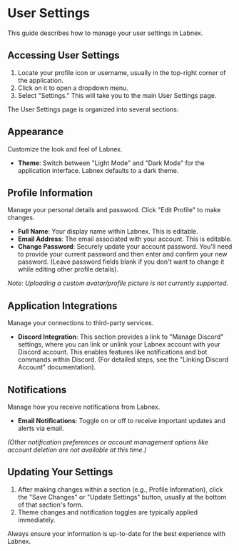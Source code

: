 # User Settings

This guide describes how to manage your user settings in Labnex.

## Accessing User Settings

1.  Locate your profile icon or username, usually in the top-right corner of the application.
2.  Click on it to open a dropdown menu.
3.  Select "Settings." This will take you to the main User Settings page.

The User Settings page is organized into several sections:

## Appearance

Customize the look and feel of Labnex.

*   **Theme**: Switch between "Light Mode" and "Dark Mode" for the application interface. Labnex defaults to a dark theme.

## Profile Information

Manage your personal details and password. Click "Edit Profile" to make changes.

*   **Full Name**: Your display name within Labnex. This is editable.
*   **Email Address**: The email associated with your account. This is editable.
*   **Change Password**: Securely update your account password. You'll need to provide your current password and then enter and confirm your new password. (Leave password fields blank if you don't want to change it while editing other profile details).

*Note: Uploading a custom avatar/profile picture is not currently supported.*

## Application Integrations

Manage your connections to third-party services.

*   **Discord Integration**: This section provides a link to "Manage Discord" settings, where you can link or unlink your Labnex account with your Discord account. This enables features like notifications and bot commands within Discord. (For detailed steps, see the "Linking Discord Account" documentation).

## Notifications

Manage how you receive notifications from Labnex.

*   **Email Notifications**: Toggle on or off to receive important updates and alerts via email.

*(Other notification preferences or account management options like account deletion are not available at this time.)*

## Updating Your Settings

1.  After making changes within a section (e.g., Profile Information), click the "Save Changes" or "Update Settings" button, usually at the bottom of that section's form.
2.  Theme changes and notification toggles are typically applied immediately.

Always ensure your information is up-to-date for the best experience with Labnex. 